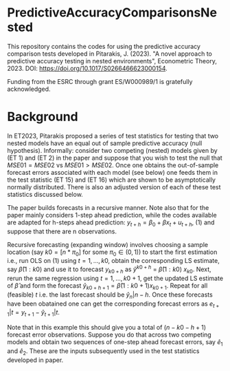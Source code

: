 # PredictiveAccuracyComparisonsNested
This repository contains the codes for using the predictive accuracy comparison tests developed in Pitarakis, J. (2023). "A novel approach to predictive accuracy testing in nested environments", Econometric Theory, 2023. DOI: https://doi.org/10.1017/S0266466623000154.

Funding from the ESRC through grant ES/W000989/1 is gratefully acknowledged.

# Background
In ET2023, Pitarakis proposed a series of test statistics for testing that two nested models have an equal out of sample predictive accuracy (null hypothesis). 
Informally: consider two competing (nested) models given by (ET 1) and (ET 2) in the paper and suppose that you wish to test the null that 
$MSE01 = MSE02$ vs $MSE01 > MSE02$. 
Once one obtains the out-of-sample forecast errors associated with each model (see below) one feeds them in the test statistic (ET 15) and (ET 16) which are shown to be asymptotically normally distributed. There is also an adjusted version of each of these test statistics discussed below.

The paper builds forecasts in a recursive manner. Note also that for the paper mainly considers 1-step ahead prediction, while the codes available are adapted for h-steps ahead prediction:
$y_{t+h} = β_0 + βx_t + u_{t+h}$, (1)
and suppose that there are n observations. 

Recursive forecasting (expanding window) involves choosing a sample location (say $k0 = [n*\pi_0]$ for some $\pi_0 ∈ (0, 1))$ to start the first estimation i.e., run OLS on (1) using $t = 1, . . . , k0$, obtain the corresponding LS estimate, say $\hat{β}(1: k0)$ and use it to forecast $y_{k0+h}$ as $\hat{y}^{k0+h}$ = $\hat{\beta}$$(1: k0)$ $x_{k0}$. Next, rerun the same regression using $t = 1, . . . , k0 + 1$, get the updated LS estimate of $\hat{\beta}$ and form the forecast $\hat{y}_{k0+h+1} = \hat{\beta}(1: k0 + 1) x_{k0+1}$. Repeat for all (feasible) $t$ i.e. the last forecast should be $\hat{y}_{n}|n−h$. Once these forecasts have been obatained one can get the corresponding forecast errors as $e_{t+1}|t = y_{t+1} − \hat{y}_{t+1}|t$. 

Note that in this example this should give you a total of ($n − k0 - h + 1$) forecast error observations. Suppose you do that across two competing models and obtain two sequences of one-step ahead forecast errors, say $\hat{e}_1$ and $\hat{e}_2$. These are the inputs subsequently used in the test statistics developed in paper.

